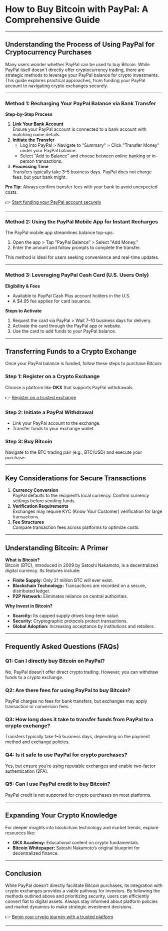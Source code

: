 # How to Buy Bitcoin with PayPal: A Comprehensive Guide

---

## Understanding the Process of Using PayPal for Cryptocurrency Purchases

Many users wonder whether PayPal can be used to buy Bitcoin. While PayPal itself doesn't directly offer cryptocurrency trading, there are strategic methods to leverage your PayPal balance for crypto investments. This guide explores practical approaches, from funding your PayPal account to navigating crypto exchanges securely.

---

### Method 1: Recharging Your PayPal Balance via Bank Transfer

**Step-by-Step Process**  
1. **Link Your Bank Account**  
   Ensure your PayPal account is connected to a bank account with matching name details.  
2. **Initiate the Transfer**  
   - Log into PayPal > Navigate to "Summary" > Click "Transfer Money" under your PayPal balance.  
   - Select "Add to Balance" and choose between online banking or in-person transactions.  
3. **Processing Time**  
   Transfers typically take 3–5 business days. PayPal does not charge fees, but your bank might.  

**Pro Tip:** Always confirm transfer fees with your bank to avoid unexpected costs.  

👉 [Start funding your PayPal account securely](https://bit.ly/okx-bonus)

---

### Method 2: Using the PayPal Mobile App for Instant Recharges

The PayPal mobile app streamlines balance top-ups:  
1. Open the app > Tap "PayPal Balance" > Select "Add Money."  
2. Enter the amount and follow prompts to complete the transfer.  

This method is ideal for users seeking convenience and real-time updates.  

---

### Method 3: Leveraging PayPal Cash Card (U.S. Users Only)

**Eligibility & Fees**  
- Available to PayPal Cash Plus account holders in the U.S.  
- A $4.95 fee applies for card issuance.  

**Steps to Activate**  
1. Request the card via PayPal > Wait 7–10 business days for delivery.  
2. Activate the card through the PayPal app or website.  
3. Use the card to add funds to your PayPal balance.  

---

## Transferring Funds to a Crypto Exchange

Once your PayPal balance is funded, follow these steps to purchase Bitcoin:  

### Step 1: Register on a Crypto Exchange  
Choose a platform like **OKX** that supports PayPal withdrawals.  

👉 [Register on a trusted exchange](https://bit.ly/okx-bonus)  

### Step 2: Initiate a PayPal Withdrawal  
- Link your PayPal account to the exchange.  
- Transfer funds to your exchange wallet.  

### Step 3: Buy Bitcoin  
Navigate to the BTC trading pair (e.g., BTC/USD) and execute your purchase.  

---

## Key Considerations for Secure Transactions

1. **Currency Conversion**  
   PayPal defaults to the recipient’s local currency. Confirm currency settings before sending funds.  
2. **Verification Requirements**  
   Exchanges may require KYC (Know Your Customer) verification for large transactions.  
3. **Fee Structures**  
   Compare transaction fees across platforms to optimize costs.  

---

## Understanding Bitcoin: A Primer

**What is Bitcoin?**  
Bitcoin (BTC), introduced in 2009 by Satoshi Nakamoto, is a decentralized digital currency. Its features include:  
- **Finite Supply:** Only 21 million BTC will ever exist.  
- **Blockchain Technology:** Transactions are recorded on a secure, distributed ledger.  
- **P2P Network:** Eliminates reliance on central authorities.  

**Why Invest in Bitcoin?**  
- **Scarcity:** Its capped supply drives long-term value.  
- **Security:** Cryptographic protocols protect transactions.  
- **Global Adoption:** Increasing acceptance by institutions and retailers.  

---

## Frequently Asked Questions (FAQs)

### Q1: Can I directly buy Bitcoin on PayPal?  
No, PayPal doesn’t offer direct crypto trading. However, you can withdraw funds to a crypto exchange.  

### Q2: Are there fees for using PayPal to buy Bitcoin?  
PayPal charges no fees for bank transfers, but exchanges may apply transaction or conversion fees.  

### Q3: How long does it take to transfer funds from PayPal to a crypto exchange?  
Transfers typically take 1–5 business days, depending on the payment method and exchange policies.  

### Q4: Is it safe to use PayPal for crypto purchases?  
Yes, but ensure you’re using reputable exchanges and enable two-factor authentication (2FA).  

### Q5: Can I use PayPal credit to buy Bitcoin?  
PayPal credit is not supported for crypto purchases on most platforms.  

---

## Expanding Your Crypto Knowledge

For deeper insights into blockchain technology and market trends, explore resources like:  
- **OKX Academy:** Educational content on crypto fundamentals.  
- **Bitcoin Whitepaper:** Satoshi Nakamoto’s original blueprint for decentralized finance.  

---

## Conclusion

While PayPal doesn’t directly facilitate Bitcoin purchases, its integration with crypto exchanges provides a viable pathway for investors. By following the methods outlined above and prioritizing security, users can efficiently convert fiat to digital assets. Always stay informed about platform policies and market dynamics to make strategic investment decisions.  

👉 [Begin your crypto journey with a trusted platform](https://bit.ly/okx-bonus)  

--- 
